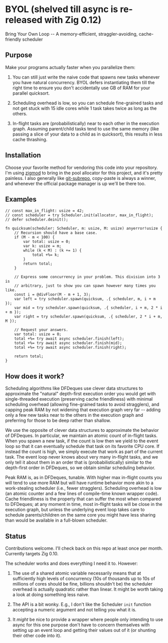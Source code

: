 # BYOL (shelved till async is re-released with Zig 0.12)

Bring Your Own Loop -- A memory-efficient, straggler-avoiding, cache-friendly scheduler

## Purpose

Make your programs actually faster when you parallelize them:

1. You can still just write the naive code that spawns new tasks whenever you have natural concurrency. BYOL defers instantiating them till the right time to ensure you don't accidentally use GB of RAM for your parallel quicksort.

1. Scheduling overhead is low, so you can schedule fine-grained tasks and not get stuck with 15 idle cores while 1 task takes twice as long as the others.

1. In-flight tasks are (probabilistically) near to each other in the execution graph. Assuming parent/child tasks tend to use the same memory (like passing a slice of your data to a child as in quicksort), this results in less cache thrashing.

## Installation

Choose your favorite method for vendoring this code into your repository. I'm using [zigmod](https://github.com/nektro/zigmod) to bring in the pool allocator for this project, and it's pretty painless. I also generally like [git-subrepo](https://github.com/ingydotnet/git-subrepo), copy-paste is always a winner, and whenever the official package manager is up we'll be there too.

## Examples

```zig
// const max_in_flight: usize = 42;
// const scheduler = try Scheduler.init(allocator, max_in_flight);
// defer scheduler.deinit();

fn quicksum(scheduler: Scheduler, m: usize, M: usize) anyerror!usize {
    // Recursion should have a base case.
    if (M - m < 100) {
        var total: usize = 0;
        var k: usize = m;
        while (k < M) : (k += 1) {
            total +%= k;
        }
        return total;
    }

    // Express some concurrency in your problem. This division into 3 is
    // arbitrary, just to show you can spawn however many times you like.
    const i = @divFloor(M - m + 1, 3);
    var left = try scheduler.spawn(quicksum, .{ scheduler, m, i + m });
    var mid = try scheduler.spawn(quicksum, .{ scheduler, i + m, 2 * i + m });
    var right = try scheduler.spawn(quicksum, .{ scheduler, 2 * i + m, M });

    // Request your answers.
    var total: usize = 0;
    total +%= try await async scheduler.finish(left);
    total +%= try await async scheduler.finish(mid);
    total +%= try await async scheduler.finish(right);

    return total;
}
```

## How does it work?

Scheduling algorithms like DFDeques use clever data structures to approximate the "natural" depth-first execution order you would get with single-threaded execution (preserving cache friendliness) with minimal scheduling overhead (allowing fine-grained tasks to avoid stragglers), and capping peak RAM by not widening that execution graph very far -- adding only a few new tasks near to the others in the execution graph and preferring for those to be deep rather than shallow.

We use the opposite of clever data structures to approximate the behavior of DFDeques. In particular, we maintain an atomic count of in-flight tasks. When you spawn a new task, if the count is low then we yield to the event loop so that it can eventually schedule that task on its favorite CPU core. If instead the count is high, we simply execute that work as part of the current task. The event loop never knows about very many in-flight tasks, and we only tell it about them in an order that is (probabilistically) similar to the depth-first order in DFDeques, so we obtain similar scheduling behavior.

Peak RAM is, as in DFDeques, tunable. With higher max in-flight counts you will tend to use more RAM but will have runtime behavior more akin to a work-stealing scheduler (i.e., fewer stragglers). Scheduling overhead is low (an atomic counter and a few lines of compile-time known wrapper code). Cache friendliness is the property that can suffer the most when compared to DFDeques; at any moment in time, most in-flight tasks will be close in the execution graph, but unless the underlying event loop takes care to schedule parents/children on the same core you might have less sharing than would be available in a full-blown scheduler.

## Status
Contributions welcome. I'll check back on this repo at least once per month. Currently targets Zig 0.10.

The scheduler works and does everything I need it to. However:

1. The use of a shared atomic variable necessarily means that at sufficiently high levels of concurrency (10s of thousands up to 10s of millions of cores should be fine, billions shouldn't be) the scheduler overhead is actually quadratic rather than linear. It might be worth taking a look at doing something less naive.

1. The API is a bit wonky. E.g., I don't like the Scheduler `init` function accepting a numeric argument and not telling you what it is.

1. It _might_ be nice to provide a wrapper where people only intending to use async for this one purpose don't have to concern themselves with setting up an event loop and getting their values out of it (or shunting their other code into it).
